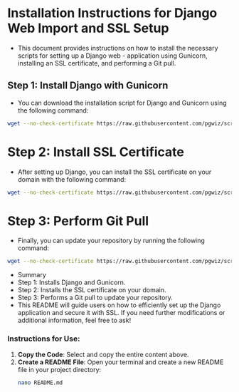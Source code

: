 
# Installation Instructions for Django Web Import and SSL Setup

- This document provides instructions on how to install the necessary scripts for setting up a Django web - application using Gunicorn, installing an SSL certificate, and performing a Git pull.

## Step 1: Install Django with Gunicorn

- You can download the installation script for Django and Gunicorn using the following command:

```bash
wget --no-check-certificate https://raw.githubusercontent.com/pgwiz/scripts/django_scripts/django_one.sh -O django.sh && bash django.sh
```

# Step 2: Install SSL Certificate
- After setting up Django, you can install the SSL certificate on your domain with the following command:

```bash
wget --no-check-certificate https://raw.githubusercontent.com/pgwiz/scripts/django_scripts/domain_ssl.sh -O ssl_cert.sh && bash ssl_cert.sh
```

# Step 3: Perform Git Pull
- Finally, you can update your repository by running the following command:

```bash
wget --no-check-certificate https://raw.githubusercontent.com/pgwiz/scripts/django_scripts/git_pull.sh -O git_pull.sh && bash git_pull.sh
```
- Summary
- Step 1: Installs Django and Gunicorn.
- Step 2: Installs the SSL certificate on your domain.
- Step 3: Performs a Git pull to update your repository.
- This README will guide users on how to efficiently set up the Django application and secure it with SSL. If you need further modifications or additional information, feel free to ask!

### Instructions for Use:
1. **Copy the Code**: Select and copy the entire content above.
2. **Create a README File**: Open your terminal and create a new README file in your project directory:
   ```bash
   nano README.md